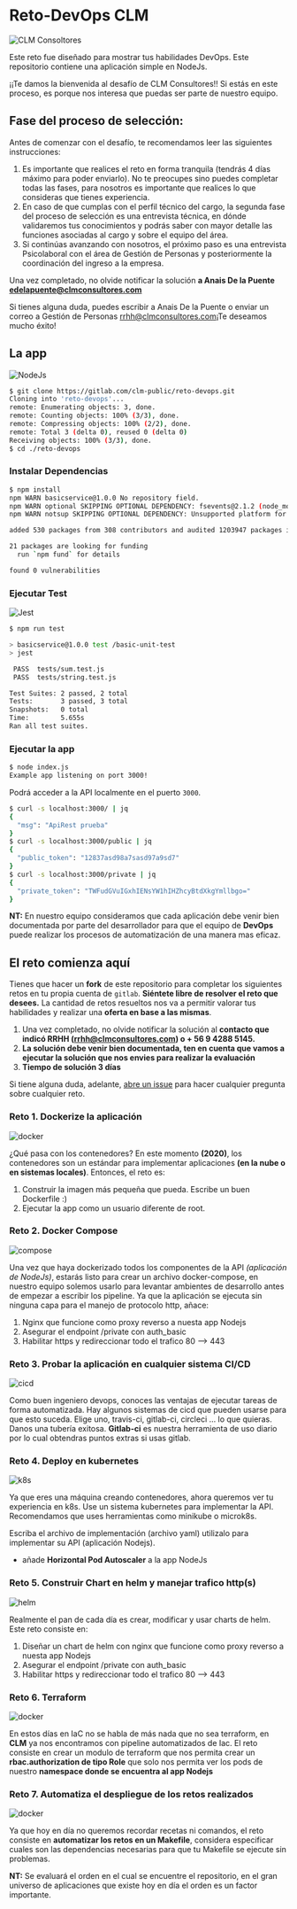 # Reto-DevOps CLM
![CLM Consoltores](./img/clm.png)

Este reto fue diseñado para mostrar tus habilidades DevOps. Este repositorio contiene una aplicación simple en NodeJs.

¡¡Te damos la bienvenida al desafío de CLM Consultores!! Si estás en este proceso, es porque nos interesa que puedas ser parte de nuestro equipo.
## Fase del proceso de selección:
Antes de comenzar con el desafío, te recomendamos leer las siguientes instrucciones:
  1. Es importante que realices el reto en forma tranquila (tendrás 4 días máximo para poder enviarlo). No te preocupes sino puedes completar todas las fases, para nosotros es importante que realices lo que consideras que tienes experiencia.
  2. En caso de que cumplas con el perfil técnico del cargo, la segunda fase del proceso de selección es una entrevista técnica, en dónde validaremos tus conocimientos y podrás saber con mayor detalle las funciones asociadas al cargo y sobre el equipo del área.
  3. Si continúas avanzando con nosotros, el próximo paso es una entrevista Psicolaboral con el área de Gestión de Personas y posteriormente la coordinación del ingreso a la empresa.

Una vez completado, no olvide notificar la solución **a Anais De la Puente edelapuente@clmconsultores.com**

Si tienes alguna duda, puedes escribir a Anais De la Puente o enviar un correo a Gestión de Personas rrhh@clmconsultores.com¡Te deseamos mucho éxito!

## La app
![NodeJs](./img/nodejs.png)

```bash
$ git clone https://gitlab.com/clm-public/reto-devops.git
Cloning into 'reto-devops'...
remote: Enumerating objects: 3, done.
remote: Counting objects: 100% (3/3), done.
remote: Compressing objects: 100% (2/2), done.
remote: Total 3 (delta 0), reused 0 (delta 0)
Receiving objects: 100% (3/3), done.
$ cd ./reto-devops

```
### Instalar Dependencias
```bash
$ npm install
npm WARN basicservice@1.0.0 No repository field.
npm WARN optional SKIPPING OPTIONAL DEPENDENCY: fsevents@2.1.2 (node_modules/fsevents):
npm WARN notsup SKIPPING OPTIONAL DEPENDENCY: Unsupported platform for fsevents@2.1.2: wanted {"os":"darwin","arch":"any"} (current: {"os":"linux","arch":"x64"})

added 530 packages from 308 contributors and audited 1203947 packages in 34.589s

21 packages are looking for funding
  run `npm fund` for details

found 0 vulnerabilities
```
### Ejecutar Test
![Jest](./img/jest.jpg)

```bash
$ npm run test

> basicservice@1.0.0 test /basic-unit-test
> jest

 PASS  tests/sum.test.js
 PASS  tests/string.test.js

Test Suites: 2 passed, 2 total
Tests:       3 passed, 3 total
Snapshots:   0 total
Time:        5.655s
Ran all test suites.
```

### Ejecutar la app
```bash
$ node index.js
Example app listening on port 3000!
```
Podrá acceder a la API localmente en el puerto `3000`.

```bash
$ curl -s localhost:3000/ | jq
{
  "msg": "ApiRest prueba"
}
$ curl -s localhost:3000/public | jq
{
  "public_token": "12837asd98a7sasd97a9sd7"
}
$ curl -s localhost:3000/private | jq
{
  "private_token": "TWFudGVuIGxhIENsYW1hIHZhcyBtdXkgYmllbgo="
}
```

**NT:** En nuestro equipo consideramos que cada aplicación debe venir bien documentada por parte del desarrollador para que el equipo de **DevOps** puede realizar los procesos de automatización de una manera mas eficaz.

## El reto comienza aquí
Tienes que hacer un **fork** de este repositorio para completar los siguientes retos en tu propia cuenta de `gitlab`. **Siéntete libre de resolver el reto que desees.** La cantidad de retos resueltos nos va a permitir valorar tus habilidades y realizar una **oferta en base a las mismas**.

1. Una vez completado, no olvide notificar la solución al **contacto que indicó RRHH (rrhh@clmconsultores.com) o + 56 9 4288 5145.**
2. **La solución debe venir bien documentada, ten en cuenta que vamos a ejecutar la solución que nos envies para realizar la evaluación**
3. **Tiempo de solución 3 días**

Si tiene alguna duda, adelante, [abre un issue](https://gitlab.com/clm-public/reto-devops/issues) para hacer cualquier pregunta sobre cualquier reto.

### Reto 1. Dockerize la aplicación
![docker](./img/nodedoker.jpg)

¿Qué pasa con los contenedores? En este momento **(2020)**, los contenedores son un estándar para implementar aplicaciones **(en la nube o en sistemas locales)**. Entonces, el reto es:
1. Construir la imagen más pequeña que pueda. Escribe un buen Dockerfile :)
2. Ejecutar la app como un usuario diferente de root.

### Reto 2. Docker Compose
![compose](./img/docker-compose.png)

Una vez que haya dockerizado todos los componentes de la API *(aplicación de NodeJs)*, estarás listo para crear un archivo docker-compose, en nuestro equipo solemos usarlo para levantar ambientes de desarrollo antes de empezar a escribir los pipeline. Ya que la aplicación se ejecuta sin ninguna capa para el manejo de protocolo http, añace:

1. Nginx que funcione como proxy reverso a nuesta app Nodejs
2. Asegurar el endpoint /private con auth_basic
3. Habilitar https y redireccionar todo el trafico 80 --> 443

### Reto 3. Probar la aplicación en cualquier sistema CI/CD
![cicd](./img/cicd.jpg)

Como buen ingeniero devops, conoces las ventajas de ejecutar tareas de forma automatizada. Hay algunos sistemas de cicd que pueden usarse para que esto suceda. Elige uno, travis-ci, gitlab-ci, circleci ... lo que quieras. Danos una tubería exitosa. **Gitlab-ci** es nuestra herramienta de uso diario por lo cual obtendras puntos extras si usas gitlab.

### Reto 4. Deploy en kubernetes
![k8s](./img/k8s.png)

Ya que eres una máquina creando contenedores, ahora queremos ver tu experiencia en k8s. Use un sistema kubernetes para implementar la API. Recomendamos que uses herramientas como minikube o microk8s.

Escriba el archivo de implementación (archivo yaml) utilizalo para implementar su API (aplicación Nodejs).

* añade **Horizontal Pod Autoscaler** a la app NodeJs

### Reto 5. Construir Chart en helm y manejar trafico http(s)
![helm](./img/helm-logo-1.jpg)

Realmente el pan de cada día es crear, modificar y usar charts de helm. Este reto consiste en:

1. Diseñar un chart de helm con nginx que funcione como proxy reverso a nuesta app Nodejs
2. Asegurar el endpoint /private con auth_basic
3. Habilitar https y redireccionar todo el trafico 80 --> 443

### Reto 6. Terraform
![docker](./img/tf.png)

En estos días en IaC no se habla de más nada que no sea terraform, en **CLM** ya nos encontramos con pipeline automatizados de Iac. El reto consiste en crear un modulo de terraform que nos permita crear un **rbac.authorization de tipo Role** que solo nos permita ver los pods de nuestro **namespace donde se encuentra al app Nodejs**

### Reto 7. Automatiza el despliegue de los retos realizados
![docker](./img/make.gif)

Ya que hoy en día no queremos recordar recetas ni comandos, el reto consiste en **automatizar los retos en un Makefile**, considera especificar cuales son las dependencias necesarias para que tu Makefile se ejecute sin problemas.

**NT:** Se evaluará el orden en el cual se encuentre el repositorio, en el gran universo de aplicaciones que existe hoy en día el orden es un factor importante.
